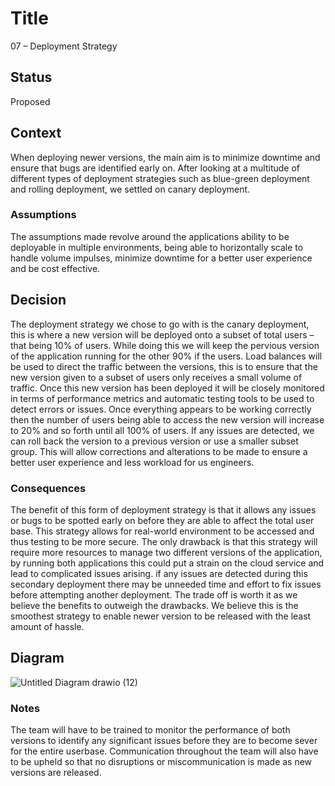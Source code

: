 # Title
07 – Deployment Strategy

## Status
Proposed

## Context
When deploying newer versions, the main aim is to minimize downtime and ensure that bugs are identified early on. After looking at a multitude of different types of deployment strategies such as blue-green deployment and rolling deployment, we settled on canary deployment.

### Assumptions
The assumptions made revolve around the applications ability to be deployable in multiple environments, being able to horizontally scale to handle volume impulses, minimize downtime for a better user experience and be cost effective.

## Decision
The deployment strategy we chose to go with is the canary deployment, this is where a new version will be deployed onto a subset of total users – that being 10% of users. While doing this we will keep the pervious version of the application running for the other 90% if the users. Load balances will be used to direct the traffic between the versions, this is to ensure that the new version given to a subset of users only receives a small volume of traffic. 
Once this new version has been deployed it will be closely monitored in terms of performance metrics and automatic testing tools to be used to detect errors or issues. Once everything appears to be working correctly then the number of users being able to access the new version will increase to 20% and so forth until all 100% of users. If any issues are detected, we can roll back the version to a previous version or use a smaller subset group. This will allow corrections and alterations to be made to ensure a better user experience and less workload for us engineers.

### Consequences
The benefit of this form of deployment strategy is that it allows any issues or bugs to be spotted early on before they are able to affect the total user base. This strategy allows for real-world environment to be accessed and thus testing to be more secure.
The only drawback is that this strategy will require more resources to manage two different versions of the application, by running both applications this could put a strain on the cloud service and lead to complicated issues arising. if any issues are detected during this secondary deployment there may be unneeded time and effort to fix issues before attempting another deployment. 
The trade off is worth it as we believe the benefits to outweigh the drawbacks. We believe this is the smoothest strategy to enable newer version to be released with the least amount of hassle.

## Diagram
![Untitled Diagram drawio (12)](https://user-images.githubusercontent.com/118286503/232553502-dcc85464-809d-4ec9-be95-fdb58c75dfcc.png)

### Notes
The team will have to be trained to monitor the performance of both versions to identify any significant issues before they are to become sever for the entire userbase. Communication throughout the team will also have to be upheld so that no disruptions or miscommunication is made as new versions are released.
